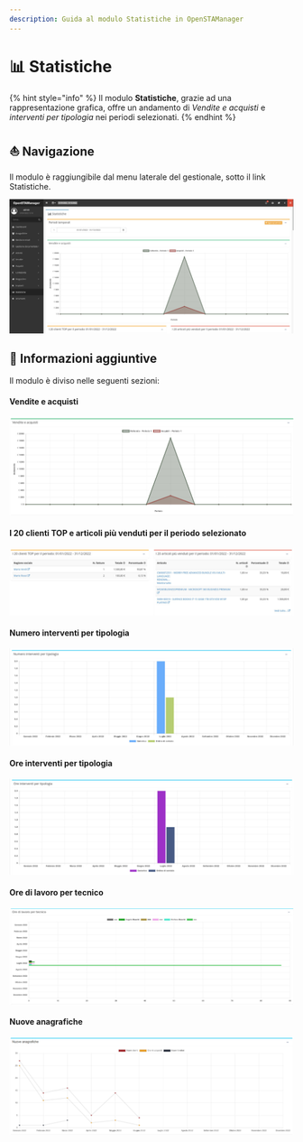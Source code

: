 ```yaml
---
description: Guida al modulo Statistiche in OpenSTAManager
---
```


# 📊 Statistiche

{% hint style="info" %}
Il modulo **Statistiche**, grazie ad una rappresentazione grafica, offre un andamento di _Vendite e acquisti_ e _interventi per tipologia_ nei periodi selezionati.
{% endhint %}

## ⛵ Navigazione

Il modulo è raggiungibile dal menu laterale del gestionale, sotto il link Statistiche.

![](<../../.gitbook/assets/image (270).png>)

## 🔽 Informazioni aggiuntive

Il modulo è diviso nelle seguenti sezioni:

#### Vendite e acquisti

![](<../../.gitbook/assets/image (102).png>)

#### I 20 clienti TOP e articoli più venduti per il periodo selezionato

![](<../../.gitbook/assets/image (571).png>)

#### Numero interventi per tipologia

![](<../../.gitbook/assets/image (562).png>)

#### Ore interventi per tipologia

![](<../../.gitbook/assets/image (424).png>)

#### Ore di lavoro per tecnico

![](<../../.gitbook/assets/image (262).png>)

#### Nuove anagrafiche

![](<../../.gitbook/assets/Clipboard - 7 luglio 2022 12 56.png>)
